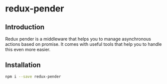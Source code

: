 # redux-pender


## Introduction 

Redux pender is a middleware that helps you to manage asynchronous actions based on promise. It comes with useful tools that help you to handle this even more easier. 


## Installation

``` sh
npm i --save redux-pender
```

